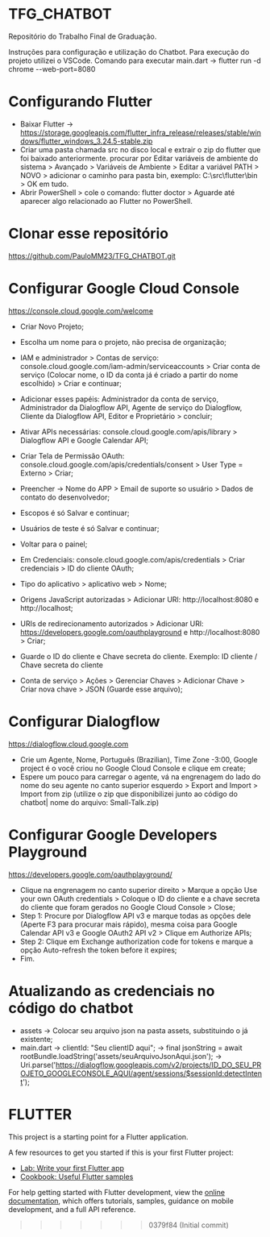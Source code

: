 # TFG_CHATBOT
Repositório do Trabalho Final de Graduação.

Instruções para configuração e utilização do Chatbot.
Para execução do projeto utilizei o VSCode.
Comando para executar main.dart -> flutter run -d chrome --web-port=8080

# Configurando Flutter
- Baixar Flutter -> https://storage.googleapis.com/flutter_infra_release/releases/stable/windows/flutter_windows_3.24.5-stable.zip
- Criar uma pasta chamada src no disco local e extrair o zip do flutter que foi baixado anteriormente.
procurar por Editar variáveis de ambiente do sistema > Avançado > Variáveis de Ambiente > Editar a variável PATH > NOVO > adicionar o caminho para pasta bin, exemplo: C:\src\flutter\bin > OK em tudo.
- Abrir PowerShell > cole o comando: flutter doctor > Aguarde até aparecer algo relacionado ao Flutter no PowerShell.

# Clonar esse repositório
https://github.com/PauloMM23/TFG_CHATBOT.git

# Configurar Google Cloud Console
https://console.cloud.google.com/welcome
- Criar Novo Projeto;
- Escolha um nome para o projeto, não precisa de organização;
- IAM e administrador > Contas de serviço: console.cloud.google.com/iam-admin/serviceaccounts > Criar conta de serviço (Colocar nome, o ID da conta já é criado a partir do nome escolhido) > Criar e continuar;
- Adicionar esses papéis: Administrador da conta de serviço, Administrador da Dialogflow API, Agente de serviço do Dialogflow, Cliente da Dialogflow API, Editor e Proprietário > concluir;

- Ativar APIs necessárias: console.cloud.google.com/apis/library > Dialogflow API e Google Calendar API;

- Criar Tela de Permissão OAuth: console.cloud.google.com/apis/credentials/consent > User Type = Externo > Criar;
- Preencher -> Nome do APP > Email de suporte so usuário > Dados de contato do desenvolvedor;
- Escopos é só Salvar e continuar;
- Usuários de teste é só Salvar e continuar;
- Voltar para o painel;

- Em Credenciais: console.cloud.google.com/apis/credentials > Criar credenciais > ID do cliente OAuth;
- Tipo do aplicativo > aplicativo web > Nome;
- Origens JavaScript autorizadas > Adicionar URl: http://localhost:8080 e http://localhost;
- URIs de redirecionamento autorizados > Adicionar URl: https://developers.google.com/oauthplayground e http://localhost:8080 > Criar;
- Guarde o ID do cliente e Chave secreta do cliente. Exemplo: ID cliente / Chave secreta do cliente

- Conta de serviço > Ações > Gerenciar Chaves > Adicionar Chave > Criar nova chave > JSON (Guarde esse arquivo);

# Configurar Dialogflow
https://dialogflow.cloud.google.com
- Crie um Agente, Nome, Português (Brazilian), Time Zone -3:00, Google project é o você criou no Google Cloud Console e clique em create;
- Espere um pouco para carregar o agente, vá na engrenagem do lado do nome do seu agente no canto superior esquerdo > Export and Import > Import from zip (utilize o zip que disponibilizei junto ao código do chatbot| nome do arquivo: Small-Talk.zip)

# Configurar Google Developers Playground
https://developers.google.com/oauthplayground/
- Clique na engrenagem no canto superior direito > Marque a opção Use your own OAuth credentials > Coloque o ID do cliente e a chave secreta do cliente que foram gerados no Google Cloud Console > Close;
- Step 1: Procure por Dialogflow API v3 e marque todas as opções dele (Aperte F3 para procurar mais rápido), mesma coisa para Google Calendar API v3 e Google OAuth2 API v2 > Clique em Authorize APIs;
- Step 2: Clique em Exchange authorization code for tokens e marque a opção Auto-refresh the token before it expires;
- Fim.

# Atualizando as credenciais no código do chatbot
- assets -> Colocar seu arquivo json na pasta assets, substituindo o já existente;
- main.dart -> clientId: "Seu clientID aqui";
            -> final jsonString = await rootBundle.loadString('assets/seuArquivoJsonAqui.json');
            -> Uri.parse('https://dialogflow.googleapis.com/v2/projects/ID_DO_SEU_PROJETO_GOOGLECONSOLE_AQUI/agent/sessions/$sessionId:detectIntent');



# FLUTTER

This project is a starting point for a Flutter application.

A few resources to get you started if this is your first Flutter project:

- [Lab: Write your first Flutter app](https://docs.flutter.dev/get-started/codelab)
- [Cookbook: Useful Flutter samples](https://docs.flutter.dev/cookbook)

For help getting started with Flutter development, view the
[online documentation](https://docs.flutter.dev/), which offers tutorials,
samples, guidance on mobile development, and a full API reference.
>>>>>>> 0379f84 (Initial commit)
